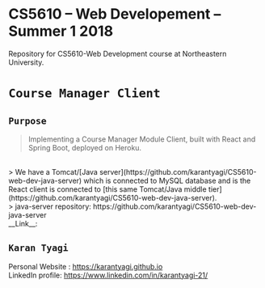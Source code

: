 # CS5610 – Web Developement – Summer 1 2018
Repository for CS5610-Web Development course at Northeastern University.

# `Course Manager Client`

## `Purpose` <br/>

> Implementing a Course Manager Module Client, built with React and Spring Boot, deployed on Heroku.<br>
<br>
> We have a Tomcat/[Java server](https://github.com/karantyagi/CS5610-web-dev-java-server) which is connected to MySQL database and is the React client is connected to [this same Tomcat/Java middle tier](https://github.com/karantyagi/CS5610-web-dev-java-server).
<br>
> java-server repository: https://github.com/karantyagi/CS5610-web-dev-java-server 
<br>
__Link__: 

## `Karan Tyagi`<br/>

Personal Website : https://karantyagi.github.io <br/> 
LinkedIn profile: https://www.linkedin.com/in/karantyagi-21/ <br/>
